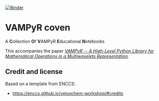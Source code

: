 [![Binder](https://mybinder.org/badge_logo.svg)](https://mybinder.org/v2/gh/MRChemSoft/vampyr-coven/main?urlpath=lab%2Ftree%2Fcontent%2Fnotebooks)

# VAMPyR coven

A **C**ollection **O**f **V**AMPyR **E**ducational **N**otebooks

This accompanies the paper [_VAMPyR -- A High-Level Python Library for Mathematical Operations in a Multiwavelets Representation_](https://arxiv.org/abs/2402.08377).

## Credit and license

Based on a template from ENCCS:
- https://enccs.github.io/veloxchem-workshop/#credits
